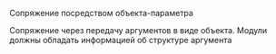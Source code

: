 Сопряжение посредством объекта-параметра

Сопряжение через передачу аргументов в виде объекта. Модули должны обладать информацией об структуре аргумента